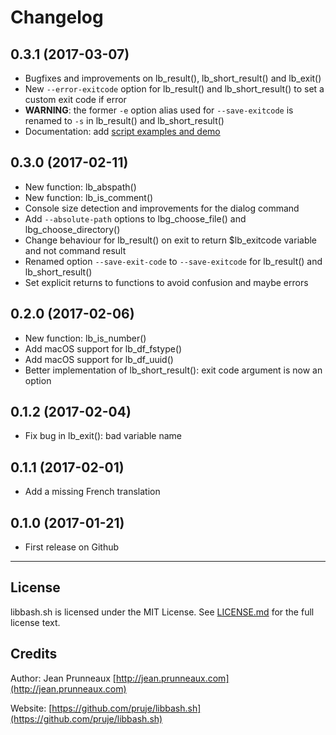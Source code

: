 # Changelog

## 0.3.1 (2017-03-07)
- Bugfixes and improvements on lb_result(), lb_short_result() and lb_exit()
- New `--error-exitcode` option for lb_result() and lb_short_result() to set a custom exit code if error
- **WARNING**: the former `-e` option alias used for `--save-exitcode` is renamed to `-s` in lb_result() and lb_short_result()
- Documentation: add [script examples and demo](examples)

## 0.3.0 (2017-02-11)
- New function: lb_abspath()
- New function: lb_is_comment()
- Console size detection and improvements for the dialog command
- Add `--absolute-path` options to lbg_choose_file() and lbg_choose_directory()
- Change behaviour for lb_result() on exit to return $lb_exitcode variable and not command result
- Renamed option `--save-exit-code` to `--save-exitcode` for lb_result() and lb_short_result()
- Set explicit returns to functions to avoid confusion and maybe errors

## 0.2.0 (2017-02-06)
- New function: lb_is_number()
- Add macOS support for lb_df_fstype()
- Add macOS support for lb_df_uuid()
- Better implementation of lb_short_result(): exit code argument is now an option

## 0.1.2 (2017-02-04)
- Fix bug in lb_exit(): bad variable name

## 0.1.1 (2017-02-01)
- Add a missing French translation

## 0.1.0 (2017-01-21)
- First release on Github

---------------------------------------------------------------

## License
libbash.sh is licensed under the MIT License. See [LICENSE.md](LICENSE.md) for the full license text.

## Credits
Author: Jean Prunneaux  [http://jean.prunneaux.com](http://jean.prunneaux.com)

Website: [https://github.com/pruje/libbash.sh](https://github.com/pruje/libbash.sh)
